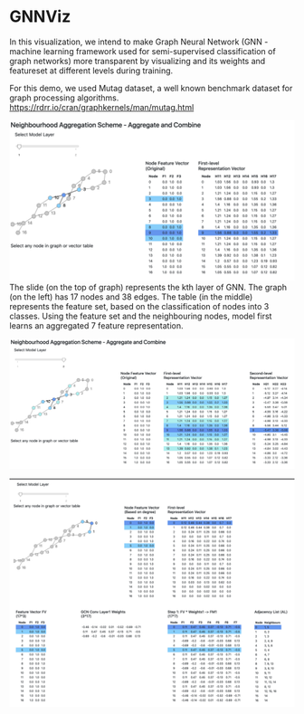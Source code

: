 # GNNViz

In this visualization, we intend to make Graph Neural Network (GNN - machine learning framework used for semi-supervised classification of graph networks) more transparent by visualizing and its weights and featureset at different levels during training.

For this demo, we used Mutag dataset, a well known benchmark dataset for graph processing algorithms. https://rdrr.io/cran/graphkernels/man/mutag.html


![Figure 1](https://github.com/mridulag/GNNViz/blob/master/Snapshots/GNN-k1.png "Figure 1")
The slide (on the top of graph) represents the kth layer of GNN.  The graph (on the left) has 17 nodes and 38 edges. The table (in the middle) represents the feature set, based on the classification of nodes into 3 classes. Using the feature set and the neighbouring nodes, model first learns an aggregated 7 feature representation.


![Figure 2](https://github.com/mridulag/GNNViz/blob/master/Snapshots/GNN-K2.png "Figure 2")



![Figure 3](https://github.com/mridulag/GNNViz/blob/master/Snapshots/GNN_withWeights_v1.png "Figure 3")
